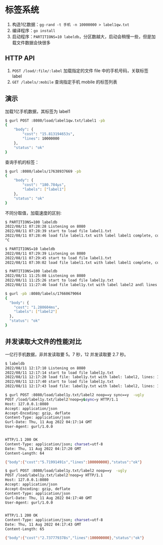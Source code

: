# 标签系统

1. 构造1亿数据：`gg-rand -t 手机 -n 10000000 > label1qw.txt`
2. 编译程序：`go install`
3. 启动程序：`PARTITIONS=10 labeldb`，分区数越大，启动会稍慢一些，但是加载文件数据会快很多

## HTTP API

1. `POST /load/:file/:label` 加载指定的文件 file 中的手机号码，关联标签 label
1. `GET /labels/:mobile` 查询指定手机 mobile 的标签列表

## 演示

加载1亿手机数据，其标签为 label1

```sh
$ gurl POST :8080/load/label1qw.txt/label1 -pb
{
    "body": {
        "cost": "15.813194653s",
        "lines": 10000000
    },
    "status": "ok"
}
```

查询手机的标签：

```sh
$ gurl :8080/labels/17638937669 -pb
{
    "body": {
        "cost": "180.784µs",
        "labels": ["label1"]
    },
    "status": "ok"
}
```

不同分取值，加载速度的区别:

```sh
$ PARTITIONS=100 labeldb
2022/08/11 07:28:28 Listening on 8080
2022/08/11 07:28:39 start to load file label1.txt
2022/08/11 07:28:46 load file label1.txt with label label1 complete, cost 6.553783206s
^C

$ PARTITIONS=10 labeldb
2022/08/11 07:29:39 Listening on 8080
2022/08/11 07:29:45 start to load file label1.txt
2022/08/11 07:30:02 load file label1.txt with label label1 complete, cost 16.577362323s
```

```sh
$ PARTITIONS=100 labeldb
2022/08/11 11:25:08 Listening on 8080
2022/08/11 11:25:26 start to load file label1y.txt
2022/08/11 11:27:46 load file label1y.txt with label label2 andl lines 100000000 complete, cost 2m19.115438496s

$ gurl -pb :8080/labels/17660679064
{
  "body": {
    "cost": "1.280604ms",
    "labels": ["label2"]
  },
  "status": "ok"
}
```

## 并发读取大文件的性能对比

一亿行手机数据，非并发读取要 5。7 秒，12 并发读取要 2.7 秒。

```sh
$ labeldb
2022/08/11 12:17:10 Listening on 8080
2022/08/11 12:17:14 start to load file label1y.txt
2022/08/11 12:17:20 load file: label1y.txt with label: label2, lines: 100000000, async: false complete, cost 5.71991491s
2022/08/11 12:17:40 start to load file label1y.txt
2022/08/11 12:17:43 load file: label1y.txt with label: label2, lines: 100000000, async: true complete, cost 2.737779378s
```

```sh
$ gurl POST :8080/load/label1y.txt/label2 noop==y sync==y  -ugly
POST /load/label1y.txt/label2?noop=y&sync=y HTTP/1.1
Host: 127.0.0.1:8080
Accept: application/json
Accept-Encoding: gzip, deflate
Content-Type: application/json
Gurl-Date: Thu, 11 Aug 2022 04:17:14 GMT
User-Agent: gurl/1.0.0


HTTP/1.1 200 OK
Content-Type: application/json; charset=utf-8
Date: Thu, 11 Aug 2022 04:17:20 GMT
Content-Length: 64

{"body":{"cost":"5.71991491s","lines":100000000},"status":"ok"}

$ gurl POST :8080/load/label1y.txt/label2 noop==y  -ugly
POST /load/label1y.txt/label2?noop=y HTTP/1.1
Host: 127.0.0.1:8080
Accept: application/json
Accept-Encoding: gzip, deflate
Content-Type: application/json
Gurl-Date: Thu, 11 Aug 2022 04:17:40 GMT
User-Agent: gurl/1.0.0


HTTP/1.1 200 OK
Content-Type: application/json; charset=utf-8
Date: Thu, 11 Aug 2022 04:17:43 GMT
Content-Length: 65

{"body":{"cost":"2.737779378s","lines":100000000},"status":"ok"}

```